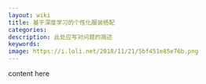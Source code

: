 ```yaml
---
layout: wiki
title: 基于深度学习的个性化服装搭配
categories: 
description: 此处应写对问题的简述
keywords: 
image: https://i.loli.net/2018/11/21/5bf451e85e76b.png
---
```


content here